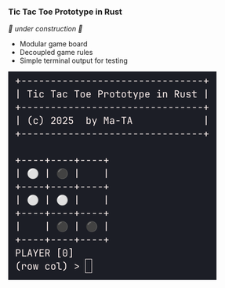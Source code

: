 ### Tic Tac Toe Prototype in Rust
*🚧&nbsp;under construction&nbsp;🚧*
- Modular game board
- Decoupled game rules
- Simple terminal output for testing

![screenshot](res/cli.png)

